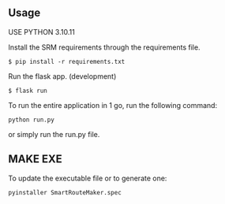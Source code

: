 ## Usage
USE PYTHON 3.10.11


Install the SRM requirements through the requirements file.

```
$ pip install -r requirements.txt
```

Run the flask app. (development)

```
$ flask run
```




To run the entire application in 1 go, run the following command:
```
python run.py
```
or simply run the run.py file.


## MAKE EXE
To update the executable file or to generate one:
```
pyinstaller SmartRouteMaker.spec
```